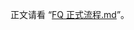 正文请看 “[FQ 正式流程.md](https://github.com/Staok/FQ/blob/master/FQ%E6%AD%A3%E5%BC%8F%E6%B5%81%E7%A8%8B.md)”。